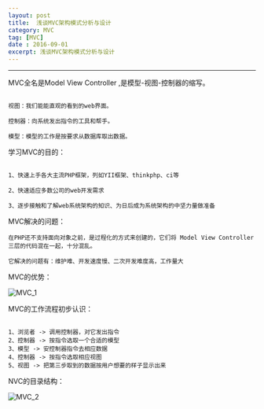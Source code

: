 ```yaml
---
layout: post
title:  浅谈MVC架构模式分析与设计
category: MVC
tag: [MVC]
date : 2016-09-01
excerpt: 浅谈MVC架构模式分析与设计
---
```


******


<!-- more -->

MVC全名是Model View Controller ,是模型-视图-控制器的缩写。

```

视图：我们能能直观的看到的web界面。

控制器：向系统发出指令的工具和帮手。

模型：模型的工作是按要求从数据库取出数据。

```

学习MVC的目的：

```

1、快速上手各大主流PHP框架，列如YII框架、thinkphp、ci等

2、快速适应多数公司的web开发需求

3、逐步接触和了解web系统架构的知识、为日后成为系统架构的中坚力量做准备

```

MVC解决的问题：

```
在PHP还不支持面向对象之前，是过程化的方式来创建的，它们将 Model View Controller 三层的代码混在一起，十分混乱。

它解决的问题有：维护难、开发速度慢、二次开发难度高，工作量大

```

MVC的优势：

![MVC_1](/res/img/blog/PHP学习/MVC_1.jpg)

MVC的工作流程初步认识：

```

1、浏览者 -> 调用控制器，对它发出指令
2、控制器 -> 按指令选取一个合适的模型
3、模型 -> 安控制器指令去相应数据
4、控制器 -> 按指令选取相应视图
5、视图 -> 把第三步取到的数据按用户想要的样子显示出来

```

NVC的目录结构：

![MVC_2](/res/img/blog/PHP学习/MVC_2.jpg)
